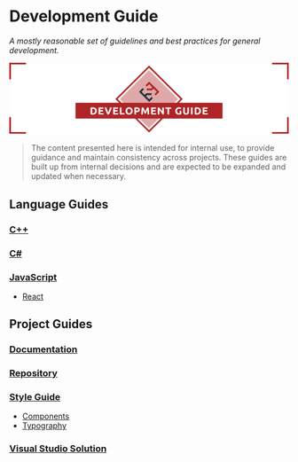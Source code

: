 # Development Guide

_A mostly reasonable set of guidelines and best practices for general development._

![Development Guide](./docs/.assets/project-title.png)

> The content presented here is intended for internal use, to provide guidance and maintain consistency across projects. These guides are built up from internal decisions and are expected to be expanded and updated when necessary.

## Language Guides

### [C++](./src/cpp)

### [C#](./src/csharp)

### [JavaScript](./src/javascript)

- [React](./src/javascript/react)

## Project Guides

### [Documentation](./src/documentation)

### [Repository](./src/repository)

### [Style Guide](./src/style-guide)

- [Components](./src/style-guide/components)
- [Typography](./src/style-guide/typography)

### [Visual Studio Solution](./src/visual-studio-solution)
